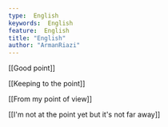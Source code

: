 ```yaml
---
type:  English
keywords:  English
feature:  English
title: "English"
author: "ArmanRiazi"
---
```



[[Good point]]

[[Keeping to the point]]

[[From my point of view]]

[[I'm not at the point yet but it's not far away]]